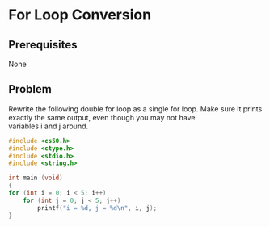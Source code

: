 # For Loop Conversion

## Prerequisites
None

## Problem
Rewrite the following double for loop as a single for loop. Make sure it prints exactly the same output, even though you may not have variables i and j around.

```c
#include <cs50.h>
#include <ctype.h>
#include <stdio.h>
#include <string.h>

int main (void)
{
for (int i = 0; i < 5; i++)
    for (int j = 0; j < 5; j++)
        printf("i = %d, j = %d\n", i, j);
}
```